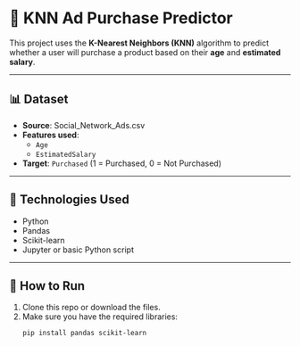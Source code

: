 # 🧠 KNN Ad Purchase Predictor

This project uses the **K-Nearest Neighbors (KNN)** algorithm to predict whether a user will purchase a product based on their **age** and **estimated salary**.

---

## 📊 Dataset

- **Source**: Social_Network_Ads.csv
- **Features used**:
  - `Age`
  - `EstimatedSalary`
- **Target**: `Purchased` (1 = Purchased, 0 = Not Purchased)

---

## 🧰 Technologies Used

- Python
- Pandas
- Scikit-learn
- Jupyter or basic Python script

---

## 🚀 How to Run

1. Clone this repo or download the files.
2. Make sure you have the required libraries:
   ```bash
   pip install pandas scikit-learn

